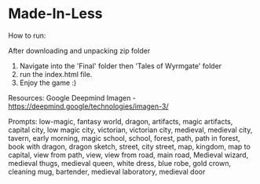 # Made-In-Less

How to run:

After downloading and unpacking zip folder
  1. Navigate into the 'Final' folder then 'Tales of Wyrmgate' folder
  2. run the index.html file.
  3. Enjoy the game :)


Resources:
Google Deepmind Imagen - https://deepmind.google/technologies/imagen-3/  

Prompts: low-magic, fantasy world, dragon, artifacts, magic artifacts, capital city, low magic city,
victorian, victorian city, medieval, medieval city, tavern, early morning, magic school, school, forest,
path, path in forest, book with dragon, dragon sketch, street, city street, map, kingdom, map to capital,
view from path, view, view from road, main road, Medieval wizard, medieval thugs, medieval queen, white dress,
blue robe, gold crown, cleaning mug, bartender, medieval laboratory, medieval door
